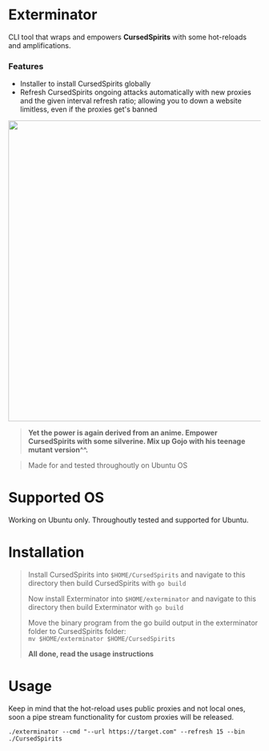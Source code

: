 # Exterminator
CLI tool that wraps and empowers **CursedSpirits** with some hot-reloads and amplifications.

### Features
- Installer to install CursedSpirits globally
- Refresh CursedSpirits ongoing attacks automatically with new proxies and the given interval refresh ratio; allowing you to down a website limitless, even if the proxies get's banned

<img src="https://i0.wp.com/anitrendz.net/news/wp-content/uploads/2023/08/ragnacrimson_trailer3screenshot.png?fit=1920%2C1080&ssl=1" width="600">

> **Yet the power is again derived from an anime. Empower CursedSpirits with some silverine. Mix up Gojo with his teenage mutant version^^.**

> Made for and tested throughoutly on Ubuntu OS

# Supported OS
Working on Ubuntu only. Throughoutly tested and supported for Ubuntu.

# Installation
> Install CursedSpirits into ``$HOME/CursedSpirits`` and navigate to this directory then
> build CursedSpirits with ``go build``
>
> Now install Exterminator into ``$HOME/exterminator`` and navigate to this directory then build Exterminator with ``go build``
> 
> Move the binary program from the go build output in the exterminator folder to CursedSpirits folder:<br>
> ``mv $HOME/exterminator $HOME/CursedSpirits``
>
> **All done, read the usage instructions**

# Usage
Keep in mind that the hot-reload uses public proxies and not local ones, soon a pipe stream functionality for custom proxies will be released.

``./exterminator --cmd "--url https://target.com" --refresh 15 --bin ./CursedSpirits``
